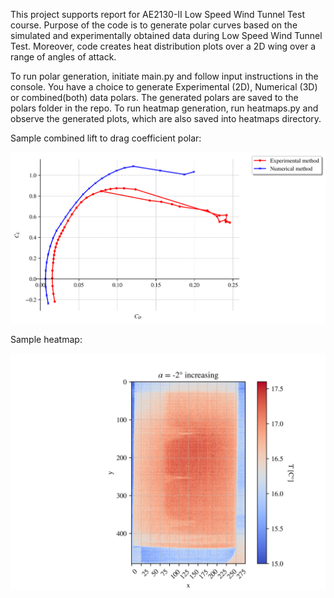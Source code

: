 This project supports report for AE2130-II Low Speed Wind Tunnel Test course.
Purpose of the code is to generate polar curves based on the simulated and experimentally obtained data during Low Speed Wind Tunnel Test. Moreover, code creates heat distribution plots over a 2D wing over a range of angles of attack.

To run polar generation, initiate main.py and follow input instructions in the console. You have a choice to generate Experimental (2D), Numerical (3D) or combined(both) data polars. The generated polars are saved to the polars folder in the repo.
To run heatmap generation, run heatmaps.py and observe the generated plots, which are also saved into heatmaps directory. 

Sample combined lift to drag coefficient polar:

![sample polar](polars/combined-polar-cd-cl.png)

Sample heatmap:

![sample heatmap](heatmaps/heatmap-increasing--2.png)


